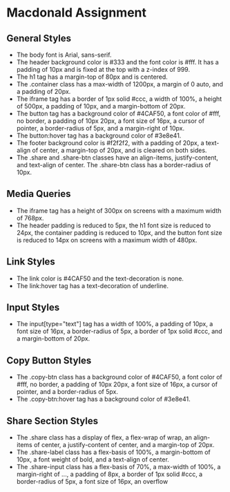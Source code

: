 # Macdonald Assignment

## General Styles

- The body font is Arial, sans-serif.
- The header background color is #333 and the font color is #fff. It has a padding of 10px and is fixed at the top with a z-index of 999.
- The h1 tag has a margin-top of 80px and is centered.
- The .container class has a max-width of 1200px, a margin of 0 auto, and a padding of 20px.
- The iframe tag has a border of 1px solid #ccc, a width of 100%, a height of 500px, a padding of 10px, and a margin-bottom of 20px.
- The button tag has a background color of #4CAF50, a font color of #fff, no border, a padding of 10px 20px, a font size of 16px, a cursor of pointer, a border-radius of 5px, and a margin-right of 10px.
- The button:hover tag has a background color of #3e8e41.
- The footer background color is #f2f2f2, with a padding of 20px, a text-align of center, a margin-top of 20px, and is cleared on both sides.
- The .share and .share-btn classes have an align-items, justify-content, and text-align of center. The .share-btn class has a border-radius of 10px.

## Media Queries

- The iframe tag has a height of 300px on screens with a maximum width of 768px.
- The header padding is reduced to 5px, the h1 font size is reduced to 24px, the container padding is reduced to 10px, and the button font size is reduced to 14px on screens with a maximum width of 480px.

## Link Styles

- The link color is #4CAF50 and the text-decoration is none.
- The link:hover tag has a text-decoration of underline.

## Input Styles

- The input[type="text"] tag has a width of 100%, a padding of 10px, a font size of 16px, a border-radius of 5px, a border of 1px solid #ccc, and a margin-bottom of 20px.

## Copy Button Styles

- The .copy-btn class has a background color of #4CAF50, a font color of #fff, no border, a padding of 10px 20px, a font size of 16px, a cursor of pointer, and a border-radius of 5px.
- The .copy-btn:hover tag has a background color of #3e8e41.

## Share Section Styles

- The .share class has a display of flex, a flex-wrap of wrap, an align-items of center, a justify-content of center, and a margin-top of 20px.
- The .share-label class has a flex-basis of 100%, a margin-bottom of 10px, a font weight of bold, and a text-align of center.
- The .share-input class has a flex-basis of 70%, a max-width of 100%, a margin-right of ..., a padding of 8px, a border of 1px solid #ccc, a border-radius of 5px, a font size of 16px, an overflow
